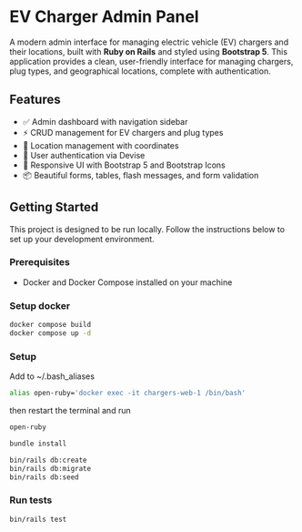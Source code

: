 # EV Charger Admin Panel

A modern admin interface for managing electric vehicle (EV) chargers and
their locations, built with **Ruby on Rails** and styled using **Bootstrap 5**.
This application provides a clean, user-friendly interface for managing chargers,
plug types, and geographical locations, complete with authentication.

## Features

- ✅ Admin dashboard with navigation sidebar
- ⚡ CRUD management for EV chargers and plug types
- 📍 Location management with coordinates
- 🔐 User authentication via Devise
- 🎨 Responsive UI with Bootstrap 5 and Bootstrap Icons
- 📦 Beautiful forms, tables, flash messages, and form validation

## Getting Started
This project is designed to be run locally. Follow the instructions below to set up your development environment.

### Prerequisites

- Docker and Docker Compose installed on your machine

### Setup docker

```bash
docker compose build
docker compose up -d
```

### Setup

Add to ~/.bash_aliases

```bash
alias open-ruby='docker exec -it chargers-web-1 /bin/bash'
```

then restart the terminal and run

```bash
open-ruby

bundle install

bin/rails db:create
bin/rails db:migrate
bin/rails db:seed
```

### Run tests

```bash
bin/rails test
```
